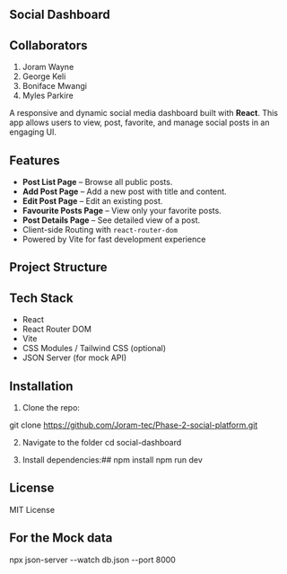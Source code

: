 ## Social Dashboard

## Collaborators
1. Joram Wayne
2. George Keli
3. Boniface Mwangi
4. Myles Parkire



A responsive and dynamic social media dashboard built with **React**. This app allows users to view, post, favorite, and manage social posts in an engaging UI.

##  Features

- **Post List Page** – Browse all public posts.
-  **Add Post Page** – Add a new post with title and content.
-  **Edit Post Page** – Edit an existing post.
-  **Favourite Posts Page** – View only your favorite posts.
-  **Post Details Page** – See detailed view of a post.
-  Client-side Routing with `react-router-dom`
-  Powered by Vite for fast development experience

## Project Structure

##  Tech Stack

- React
- React Router DOM
- Vite
- CSS Modules / Tailwind CSS (optional)
- JSON Server (for mock API)

##  Installation

1. Clone the repo:

git clone https://github.com/Joram-tec/Phase-2-social-platform.git

2. Navigate to the folder
cd social-dashboard

2. Install dependencies:##
npm install
npm run dev

##  License
MIT License

## For the Mock data
npx json-server --watch db.json --port 8000


